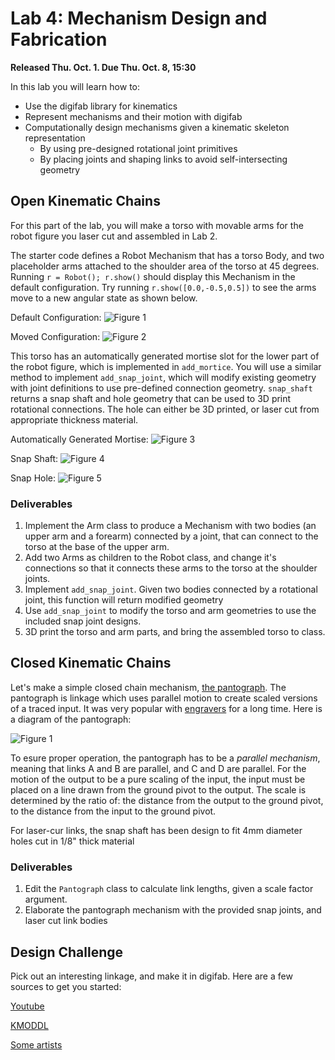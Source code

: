 # Lab 4: Mechanism Design and Fabrication

**Released Thu. Oct. 1. Due Thu. Oct. 8, 15:30**

In this lab you will learn how to:
- Use the digifab library for kinematics
- Represent mechanisms and their motion with digifab
- Computationally design mechanisms given a kinematic skeleton representation
  * By using pre-designed rotational joint primitives
  * By placing joints and shaping links to avoid self-intersecting geometry
 
## Open Kinematic Chains

For this part of the lab, you will make a torso with movable arms for the robot
figure you laser cut and assembled in Lab 2.

The starter code defines a Robot Mechanism that has a torso Body, and two
placeholder arms attached to the shoulder area of the torso at 45 degrees.
Running `r = Robot(); r.show()` should display this Mechanism in the default
configuration. Try running `r.show([0.0,-0.5,0.5])` to see the arms move
to a new angular state as shown below.

Default Configuration:
![Figure 1](https://github.com/CS194-028/solution/blob/master/lab_4/assets/robot_front.png)

Moved Configuration:
![Figure 2](https://github.com/CS194-028/solution/blob/master/lab_4/assets/robot_moved.png)

This torso has an automatically generated mortise slot for the lower part of 
the robot figure, which is implemented in `add_mortice`. You will use a similar
method to implement `add_snap_joint`, which will modify existing geometry with
joint definitions to use pre-defined connection geometry. `snap_shaft` returns
a snap shaft and hole geometry that can be used to 3D print rotational 
connections. The hole can either be 3D printed, or laser cut from appropriate
thickness material.

Automatically Generated Mortise:
![Figure 3](https://github.com/CS194-028/solution/blob/master/lab_4/assets/robot_back.png)

Snap Shaft:
![Figure 4](https://github.com/CS194-028/solution/blob/master/lab_4/assets/snap_shaft.png)

Snap Hole:
![Figure 5](https://github.com/CS194-028/solution/blob/master/lab_4/assets/snap_hole.png)

### Deliverables

1. Implement the Arm class to produce a Mechanism with two bodies (an upper arm
and a forearm) connected by a joint, that can connect to the torso at the base 
of the upper arm.
2. Add two Arms as children to the Robot class, and change it's connections so that
it connects these arms to the torso at the shoulder joints.
3. Implement `add_snap_joint`. Given two bodies connected by a rotational joint,
this function will return modified geometry 
4. Use `add_snap_joint` to modify the torso and arm geometries to use the
included snap joint designs.
5. 3D print the torso and arm parts, and bring the assembled torso to class.

## Closed Kinematic Chains

Let's make a simple closed chain mechanism, [the pantograph](https://en.wikipedia.org/wiki/Pantograph). The pantograph is linkage which uses parallel motion to create scaled versions of a traced input. It was very popular with [engravers](http://www.engraversjournal.com/article.php/2207/index.html) for a long time. Here is a diagram of the pantograph:

![Figure 1](https://github.com/CS194-028/solution/blob/master/lab_4/assets/pantograph.jpg)

To esure proper operation, the pantograph has to be a *parallel mechanism*, meaning that links A and B are parallel, and C and D are parallel. For the motion of the output to be a pure scaling of the input, the input must be placed on a line drawn from the ground pivot to the output. The scale is determined by the ratio of: the distance from the output to the ground pivot, to the distance from the input to the ground pivot.

For laser-cur links, the snap shaft has been design to fit 4mm diameter holes cut in 1/8" thick material

### Deliverables

1. Edit the `Pantograph` class to calculate link lengths, given a scale factor argument.
2. Elaborate the pantograph mechanism with the provided snap joints, and laser cut link bodies

## Design Challenge

Pick out an interesting linkage, and make it in digifab. Here are a few sources to get you started:

[Youtube](https://www.youtube.com/user/thang010146/videos)

[KMODDL](http://kmoddl.library.cornell.edu/model.php?cat=S)

[Some artists](https://en.wikipedia.org/wiki/Kinetic_art#Selected_kinetic_sculptors)
